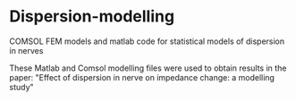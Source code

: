 # Dispersion-modelling
COMSOL FEM models and matlab code for statistical models of dispersion in nerves

These Matlab and Comsol modelling files were used to obtain results in the paper: 
"Effect of dispersion in nerve on impedance change: a modelling study"
